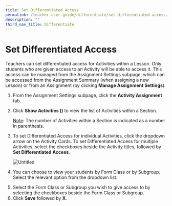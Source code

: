 ```yaml
---
title: Set Differentiated Access
permalink: /teacher-user-guide/differentiate/set-differentiated-access/
description: ""
third_nav_title: Differentiate
---
```

<h1 id="set-differentiated-access">Set Differentiated Access</h1>
<p>Teachers can set differentiated access for Activities within a Lesson. Only students who are given access to an Activity will be able to access it. This access can be managed from the Assignment Settings subpage, which can be accessed from the Assignment Summary (when assigning a new Lesson) or from an Assignment (by clicking <strong>Manage Assignment Settings</strong>). </p>
<ol>
<li>From the Assignment Settings subpage, click the <strong>Activity Assignment</strong> tab.</li>
<li><p>Click <strong>Show Activities ()</strong> to view the list of Activities within a Section.</p>
	<p><u>Note</u>: The number of Activities within a Section is indicated as a number in parenthesis. </p>
</li>
<li><p>To set Differentiated Access for individual Activities, click the dropdown arrow on the Activity Cards. To set Differentiated Access for multiple Activities, select the checkboxes beside the Activity titles, followed by <strong>Set Differentiated Access</strong>.</p>
<p> <img alt="Untitled" src="https://s3-us-west-2.amazonaws.com/secure.notion-static.com/fd5c4a80-bed6-4e9b-94b8-33628dd36aea/Untitled.png"></p>
</li>
<li><p>You can choose to view your students by Form Class or by Subgroup. Select the relevant option from the dropdown list.</p>
</li>
<li>Select the Form Class or Subgroup you wish to give access to by selecting the checkboxes beside the Form Class or Subgroup. </li>
<li>Click <strong>Save</strong> followed by <strong>X</strong>.</li>
</ol>